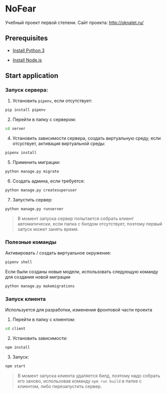 # NoFear

Учебный проект первой степени. Сайт проекта: http://oknalet.ru/

## Prerequisites


* [Install Python 3](https://www.python.org/downloads/)

* [Install Node.js](https://nodejs.org/en/download/)

## Start application


### Запуск сервера:

1. Установить `pipenv`, если отсутствует:

```sh
pip install pipenv
```

2. Перейти в папку с сервером:

```sh
cd server
```

4. Установить зависимости сервера, создать виртуальную среду, если отсуствует, активация виртуальной среды:

```sh
pipenv install
```

5. Применить миграции:

```sh
python manage.py migrate
```

6. Создать админа, если требуется:

```sh
python manage.py createsuperuser
```

7. Запустить сервер:

```sh
python manage.py runserver
```

> В момент запуска сервер попытается собрать клиент автоматически, если папка с билдом отсутствует, 
> поэтому первый запуск может занять время.

### Полезные команды

Активировать / создать виртуальное окружение:

```sh
pipenv shell
```

Если были созданы новые модели, использовать следующую команду для создания новой миграции

```sh
python manage.py makemigrations
```

### Запуск клиента

Используется для разработки, изменения фронтовой части проекта

1. Перейти в папку с клиентом:

```sh
cd client
```

2. Установить зависимости:

```sh
npm install
```

3. Запуск:

```sh
npm start
```

> В момент запуска клиента удаляется билд, поэтому надо собрать его заново, использовав команду `npm run build`
> в папке с клиентом, либо перезапустить сервер.
